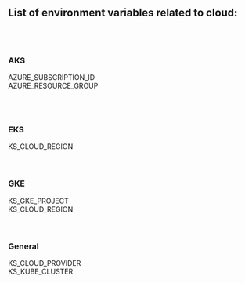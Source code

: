 ## List of environment variables related to cloud:  
<br></br>
### AKS
AZURE_SUBSCRIPTION_ID  
AZURE_RESOURCE_GROUP

<br></br>

### EKS
KS_CLOUD_REGION  
<br></br>

### GKE
KS_GKE_PROJECT  
KS_CLOUD_REGION  
<br></br>

### General
KS_CLOUD_PROVIDER  
KS_KUBE_CLUSTER

